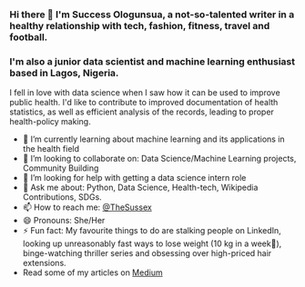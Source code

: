 ### Hi there 👋 I'm Success Ologunsua, a not-so-talented writer in a healthy relationship with tech, fashion, fitness, travel and football. 
### I'm also a junior data scientist and machine learning enthusiast based in Lagos, Nigeria. 

I fell in love with data science when I saw how it can be used to improve public health. I'd like to contribute to improved documentation of health statistics, as well as efficient analysis of the records, leading to proper health-policy making.

- 🌱 I’m currently learning about machine learning and its applications in the health field
- 👯 I’m looking to collaborate on: Data Science/Machine Learning projects, Community Building
- 🤔 I’m looking for help with getting a data science intern role
- 💬 Ask me about: Python, Data Science, Health-tech, Wikipedia Contributions, SDGs. 
- 📫 How to reach me: [@TheSussex](https://twitter.com/TheSussex_) 
- 😄 Pronouns: She/Her
- ⚡ Fun fact: My favourite things to do are stalking people on LinkedIn, looking up unreasonably fast ways to lose weight (10 kg in a week🤔), binge-watching thriller series and obsessing over high-priced hair extensions.
- Read some of my articles on [Medium](https://medium.com/@TheSussex)
 
